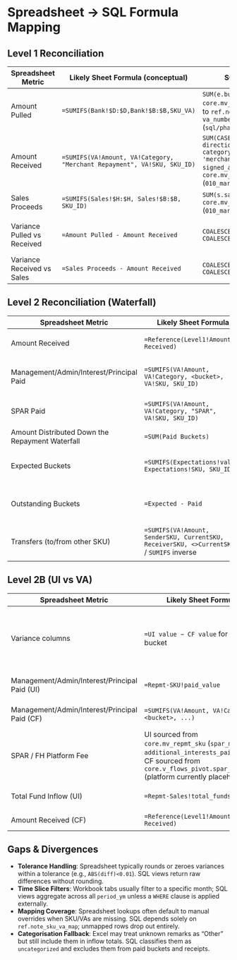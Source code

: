 # Spreadsheet → SQL Formula Mapping

## Level 1 Reconciliation
| Spreadsheet Metric | Likely Sheet Formula (conceptual) | SQL Implementation | Notes |
|--------------------|-----------------------------------|--------------------|-------|
| Amount Pulled | `=SUMIFS(Bank!$D:$D,Bank!$B:$B,SKU_VA)` | `SUM(e.buy_amount)` from `core.mv_external_accounts` joined to `ref.note_sku_va_map` on `va_number` (`sql/phase2/010_mart_level1.sql`) | Uses `core.to_numeric_safe` to normalize text currency values. |
| Amount Received | `=SUMIFS(VA!Amount, VA!Category, "Merchant Repayment", VA!SKU, SKU_ID)` | `SUM(CASE WHEN direction='inflow' AND category_code = 'merchant_repayment' THEN signed_amount END)` sourced from `core.mv_va_txn_flows` (`010_mart_level1.sql`) | Aligns with Excel, which excludes internal top-ups (`funds_to_sku`) from cash receipts. |
| Sales Proceeds | `=SUMIFS(Sales!$H:$H, Sales!$B:$B, SKU_ID)` | `SUM(s.sales_proceeds)` from `core.mv_repmt_sales` (`010_mart_level1.sql`) | Sales table already keyed by SKU. |
| Variance Pulled vs Received | `=Amount Pulled - Amount Received` | `COALESCE(p.amount_pulled,0) - COALESCE(r.amount_received,0)` | No tolerance applied; negative numbers indicate receipts lagging pulls. |
| Variance Received vs Sales | `=Sales Proceeds - Amount Received` | `COALESCE(s.sales_proceeds,0) - COALESCE(r.amount_received,0)` | Should align with spreadsheet variance column. |

## Level 2 Reconciliation (Waterfall)
| Spreadsheet Metric | Likely Sheet Formula | SQL Implementation | Notes |
|--------------------|----------------------|--------------------|-------|
| Amount Received | `=Reference(Level1!Amount Received)` | `COALESCE(j.amount_received,0)` inherited from `core.v_flows_pivot` (`sql/phase2/020_mart_level2.sql`) | Should match Level-1 value once period filters match. |
| Management/Admin/Interest/Principal Paid | `=SUMIFS(VA!Amount, VA!Category, <bucket>, VA!SKU, SKU_ID)` | Aggregates in `core.v_flows_pivot` (`022_update_flows_pivot.sql`) for each category, exposed as paid columns in `mart.v_level2a`. | Outflows recorded as negative signed amounts; SQL flips sign. |
| SPAR Paid | `=SUMIFS(VA!Amount, VA!Category, "SPAR", VA!SKU, SKU_ID)` | `SUM(CASE WHEN category_code='spar' AND direction='outflow' THEN -signed_amount END)` | |
| Amount Distributed Down the Repayment Waterfall | `=SUM(Paid Buckets)` | Sum of paid columns in `mart.v_level2a`. | Mirrors spreadsheet total distribution. |
| Expected Buckets | `=SUMIFS(Expectations!value, Expectations!SKU, SKU_ID)` | Aggregates from `core.mv_repmt_sku`, renamed to expected columns (`020_mart_level2.sql`). | `acquirer_fees_expected` repurposed as management fee. |
| Outstanding Buckets | `=Expected - Paid` | `COALESCE(expected,0) - COALESCE(paid,0)` per column. | No epsilon tolerance; spreadsheet may wrap with `IF(ABS(diff)<0.01,0,diff)`. |
| Transfers (to/from other SKU) | `=SUMIFS(VA!Amount, SenderSKU, CurrentSKU, ReceiverSKU, <>CurrentSKU)` / `SUMIFS` inverse | `core.v_inter_sku_transfers_agg` synthesizes outflow/inflow totals and joins into `mart.v_level2a`. | Spreadsheet often tracks these separately; SQL replicates via view. |

## Level 2B (UI vs VA)
| Spreadsheet Metric | Likely Sheet Formula | SQL Implementation | Notes |
|--------------------|----------------------|--------------------|-------|
| Variance columns | `=UI value − CF value` for each bucket | Difference columns emitted in `mart.v_level2b`; e.g., `total_fund_inflow_ui - amount_received_cf`. | Highlights deltas between UI extracts and VA cashflows. |
| Management/Admin/Interest/Principal Paid (UI) | `=Repmt-SKU!paid_value` | Aggregated from `core.mv_repmt_sku` (`mart.v_level2b`). | Columns ending in `(UI)`. |
| Management/Admin/Interest/Principal Paid (CF) | `=SUMIFS(VA!Amount, VA!Category, <bucket>, ...)` | Aggregated from `core.v_flows_pivot` (`mart.v_level2b`). | Columns ending in `(CF)`. |
| SPAR / FH Platform Fee | UI sourced from `core.mv_repmt_sku` (`spar_merchant`, `additional_interests_paid_to_fh`); CF sourced from `core.v_flows_pivot.spar_paid` (platform currently placeholder 0). | Pending finer remark mappings for platform fees. |
| Total Fund Inflow (UI) | `=Repmt-Sales!total_funds_inflow` | `SUM(total_funds_inflow)` from `core.mv_repmt_sales`. | |
| Amount Received (CF) | `=Reference(Level1!Amount Received)` | `amount_received` from `core.v_flows_pivot`. | |

## Gaps & Divergences
- **Tolerance Handling**: Spreadsheet typically rounds or zeroes variances within a tolerance (e.g., `ABS(diff)<0.01`). SQL views return raw differences without rounding.
- **Time Slice Filters**: Workbook tabs usually filter to a specific month; SQL views aggregate across all `period_ym` unless a `WHERE` clause is applied externally.
- **Mapping Coverage**: Spreadsheet lookups often default to manual overrides when SKU/VAs are missing. SQL depends solely on `ref.note_sku_va_map`; unmapped rows drop out entirely.
- **Categorisation Fallback**: Excel may treat unknown remarks as “Other” but still include them in inflow totals. SQL classifies them as `uncategorized` and excludes them from paid buckets and receipts.
